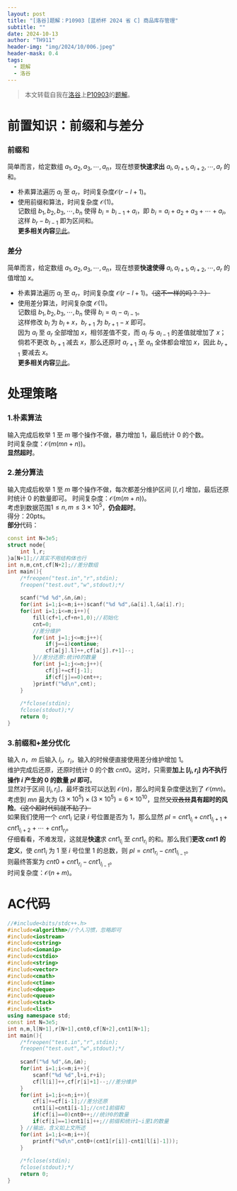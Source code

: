 ```yaml
---
layout: post
title: "[洛谷]题解：P10903 [蓝桥杯 2024 省 C] 商品库存管理"
subtitle: ""
date: 2024-10-13
author: "TH911"
header-img: "img/2024/10/006.jpeg"
header-mask: 0.4
tags:
  - 题解
  - 洛谷
---
```


> 本文转载自我在[洛谷](https://www.luogu.com.cn)上[P10903](https://www.luogu.com.cn/problem/P10903)的[题解](https://www.luogu.com.cn/article/03espga3)。

# 前置知识：前缀和与差分

### 前缀和
简单而言，给定数组 $a_1,a_2,a_3,\cdots,a_n$，现在想要**快速求出** $a_l,a_{l+1},a_{l+2},\cdots,a_r$ 的和。  
* 朴素算法遍历 $a_l$ 至 $a_r$，时间复杂度$\mathcal O(r-l+1)$。  
* 使用前缀和算法，时间复杂度 $\mathcal O(1)$。  
记数组 $b_1,b_2,b_3,\cdots,b_n$ 使得 $b_i=b_{i-1}+a_i$，即 $b_i=a_i+a_2+a_3+\cdots+a_i$。  
这样 $b_r-b_{l-1}$ 即为区间和。  
**更多相关内容**[见此](https://oi-wiki.org/basic/prefix-sum/#%E5%89%8D%E7%BC%80%E5%92%8C)。
### 差分
简单而言，给定数组 $a_1,a_2,a_3,\cdots,a_n$，现在想要**快速使得** $a_l,a_{l+1},a_{l+2},\cdots,a_r$ 的值增加 $x$。  
* 朴素算法遍历 $a_l$ 至 $a_r$，时间复杂度 $\mathcal O(r-l+1)$。~~（这不一样的吗？？）~~
* 使用差分算法，时间复杂度 $\mathcal O(1)$。  
记数组 $b_1,b_2,b_3,\cdots,b_n$ 使得 $b_i=a_i-a_{i-1}$。  
这样修改 $b_l$ 为 $b_l+x$，$b_{r+1}$ 为 $b_{r+1}-x$ 即可。  
因为 $a_l$ 至 $a_r$ 全部增加 $x$，相邻差值不变，而 $a_l$ 与 $a_{l-1}$ 的差值就增加了 $x$；倘若不更改 $b_{r+1}$ 减去 $x$，那么还原时 $a_{r+1}$ 至 $a_n$ 全体都会增加 $x$，因此 $b_{r+1}$ 要减去 $x$。  
**更多相关内容**[见此](https://oi-wiki.org/basic/prefix-sum/#%E5%B7%AE%E5%88%86)。
# 处理策略
### 1.朴素算法
输入完成后枚举 $1$ 至 $m$ 哪个操作不做，暴力增加 $1$，最后统计 $0$ 的个数。  
时间复杂度：$\mathcal O(m(mn+n))$。   
**显然超时**。
### 2.差分算法
输入完成后枚举 $1$ 至 $m$ 哪个操作不做，每次都差分维护区间 $[l,r]$ 增加，最后还原时统计 $0$ 的数量即可。
时间复杂度：$\mathcal O(m(m+n))$。  
考虑到数据范围$1 \le n,m \le 3 \times 10^5$，**仍会超时**。  
得分：$20 \text{pts}$。  
**部分**代码：
```cpp
const int N=3e5;
struct node{
	int l,r;
}a[N+1];//其实不用结构体也行
int n,m,cnt,cf[N+2];//差分数组
int main(){
	/*freopen("test.in","r",stdin);
	freopen("test.out","w",stdout);*/
	
	scanf("%d %d",&n,&m);
	for(int i=1;i<=m;i++)scanf("%d %d",&a[i].l,&a[i].r);
	for(int i=1;i<=m;i++){
		fill(cf+1,cf+n+1,0);//初始化
		cnt=0;
    	//差分维护
		for(int j=1;j<=m;j++){
			if(j==i)continue;
			cf[a[j].l]++,cf[a[j].r+1]--;
		}//差分还原:统计0的数量 
		for(int j=1;j<=n;j++){
			cf[j]+=cf[j-1];
			if(cf[j]==0)cnt++;
		}printf("%d\n",cnt);
	}
	
	/*fclose(stdin);
	fclose(stdout);*/
	return 0;
}
```
### 3.前缀和+差分优化
输入 $n$，$m$ 后输入 $l_i$，$r_i$，输入的时候便直接使用差分维护增加 $1$。  
维护完成后还原，还原时统计 $0$ 的个数 $cnt0$。这时，只需要**加上 $[l_i,r_i]$ 内不执行操作 $i$ 产生的 $0$ 的数量 $pl$ 即可**。  
显然对于区间 $[l_i,r_i]$，最坏查找可以达到 $\mathcal O(n)$，那么时间复杂度便达到了 $\mathcal O(mn)$。  
考虑到 $mn$ 最大为 $(3 \times 10^5) \times (3 \times 10^5) = 6 \times 10^{10}$，显然~~又双叒叕~~**具有超时的风险**。~~（这个超时代码就不贴了）~~  
如果我们使用一个 $cnt1_i$ 记录 $i$ 号位置是否为 $1$，那么显然 $pl=cnt1_{l_i}+cnt1_{l_i+1}+cnt1_{l_i+2}+\cdots+cnt1_{r_i}$。  
仔细看看，不难发现，这就是**快速**求 $cnt1_{l_i}$ 至 $cnt1_{r_i}$ 的和。那么我们**更改 $cnt1$ 的定义**，使 $cnt1_i$ 为 $1$ 至 $i$ 号位里 $1$ 的总数，则 $pl=cnt1_{r_i}-cnt1_{l_{i-1}}$。  
则最终答案为 $cnt0+cnt1_{r_i}-cnt1_{l_{i-1}}$。  
时间复杂度：$\mathcal O(n+m)$。
# AC代码
```cpp
//#include<bits/stdc++.h>
#include<algorithm>//个人习惯，忽略即可
#include<iostream>
#include<cstring>
#include<iomanip>
#include<cstdio>
#include<string>
#include<vector>
#include<cmath>
#include<ctime>
#include<deque>
#include<queue>
#include<stack>
#include<list>
using namespace std;
const int N=3e5;
int n,m,l[N+1],r[N+1],cnt0,cf[N+2],cnt1[N+1];
int main(){
	/*freopen("test.in","r",stdin);
	freopen("test.out","w",stdout);*/
	
	scanf("%d %d",&n,&m);
	for(int i=1;i<=m;i++){
		scanf("%d %d",l+i,r+i);
		cf[l[i]]++,cf[r[i]+1]--;//差分维护
	}
	for(int i=1;i<=n;i++){
		cf[i]+=cf[i-1];//差分还原
		cnt1[i]=cnt1[i-1];//cnt1前缀和
		if(cf[i]==0)cnt0++;//统计0的数量
		if(cf[i]==1)cnt1[i]++;//前缀和统计1~i里1的数量
	} //输出，含义如上文所述
	for(int i=1;i<=m;i++){
		printf("%d\n",cnt0+(cnt1[r[i]]-cnt1[l[i]-1]));
	}
	
	/*fclose(stdin);
	fclose(stdout);*/
	return 0;
}
```